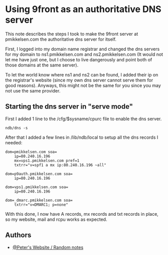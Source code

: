 # Using 9front as an authoritative DNS server

This note describes the steps I took to make the 9front server at pmikkelsen.com the authoritative dns server for itself.

First, I logged into my domain name registrar and changed the dns servers for my domain to ns1.pmikkelsen.com and ns2.pmikkelsen.com (It would not let me have just one, but I choose to live dangerously and point both of those domains at the same server).

To let the world know where ns1 and ns2 can be found, I added their ip on the registrar's website (since my own dns server cannot serve them for good reasons). Anyways, this might not be the same for you since you may not use the same provider.

## Starting the dns server in "serve mode"

First I added 1 line to the /cfg/$sysname/cpurc file to enable the dns server.

```
ndb/dns -s
```

After that I added a few lines in /lib/ndb/local to setup all the dns records I needed:

```
dom=pmikkelsen.com soa=
	ip=80.240.16.196
	mx=vps1.pmikkelsen.com pref=1
	txtrr="v=spf1 a mx ip:80.240.16.196 ~all"

dom=p9auth.pmikkelsen.com soa=
	ip=80.240.16.196

dom=vps1.pmikkelsen.com soa=
	ip=80.240.16.196

dom=_dmarc.pmikkelsen.com soa=
	txtrr="v=DMARC1; p=none"
  ```
  
  With this done, I now have A records, mx records and txt records in place, so my website, mail and rcpu works as expected.
  
  ## Authors

- [@Peter's Website / Random notes]([https://pmikkelsen.com/plan9/discord](https://pmikkelsen.com/plan9/dns))
